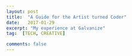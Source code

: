 ```yaml
---
layout: post
title:  "A Guide for the Artist turned Coder"
date:   2017-01-29
excerpt: "My experience at Galvanize"
tag:  [TECH, CREATIVE]

comments: false
---
```

